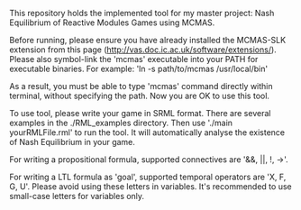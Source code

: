 This repository holds the implemented tool for my master project: Nash Equilibrium of Reactive Modules Games using MCMAS.

Before running, please ensure you have already installed the MCMAS-SLK extension from this page (http://vas.doc.ic.ac.uk/software/extensions/).
Please also symbol-link the 'mcmas' executable into your PATH for executable binaries. For example:
'ln -s path/to/mcmas /usr/local/bin'

As a result, you must be able to type 'mcmas' command directly within terminal, without specifying the path. Now you are OK to use this tool.

To use tool, please write your game in SRML format. There are several examples in the ./RML_examples directory. Then use './main yourRMLFile.rml' to run the tool. It will automatically analyse the existence of Nash Equilibrium in your game.

For writing a propositional formula, supported connectives are '&&, ||, !, ->'.

For writing a LTL formula as 'goal', supported temporal operators are 'X, F, G, U'. Please avoid using these letters in variables. It's recommended to use small-case letters for variables only.
